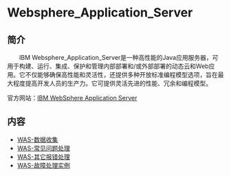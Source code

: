 # Websphere_Application_Server

## 简介

&#8195;&#8195;IBM Websphere_Application_Server是一种高性能的Java应用服务器，可用于构建、运行、集成、保护和管理内部部署和/或外部部署的动态云和Web应用。它不仅能够确保高性能和灵活性，还提供多种开放标准编程模型选项，旨在最大程度提高开发人员的生产力。它可提供灵活先进的性能、冗余和编程模型。

官方网站：[IBM WebSphere Application Server](https://www.ibm.com/cn-zh/marketplace/java-ee-runtime?mhsrc=ibmsearch_a&mhq=was)

## 内容

- [WAS-数据收集](https://gitbook.big1000.com/06-IBM_Database&Middleware&Other/02-Websphere_Application_Server/01-WAS-%E6%95%B0%E6%8D%AE%E6%94%B6%E9%9B%86.html) 
- [WAS-常见问题处理](https://gitbook.big1000.com/06-IBM_Database&Middleware&Other/02-Websphere_Application_Server/02-WAS-%E5%B8%B8%E8%A7%81%E9%97%AE%E9%A2%98%E5%A4%84%E7%90%86.html)
- [WAS-其它报错处理](https://gitbook.big1000.com/06-IBM_Database&Middleware&Other/02-Websphere_Application_Server/03-WAS-%E5%85%B6%E5%AE%83%E6%8A%A5%E9%94%99%E5%A4%84%E7%90%86.html)
- [WAS-故障处理实例](https://gitbook.big1000.com/06-IBM_Database&Middleware&Other/02-Websphere_Application_Server/04-WAS-%E6%95%85%E9%9A%9C%E5%A4%84%E7%90%86%E5%AE%9E%E4%BE%8B.html)
